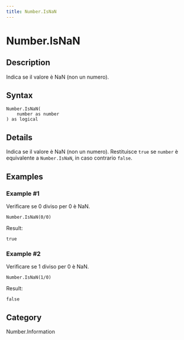 ```yaml
---
title: Number.IsNaN
---
```


# Number.IsNaN


## Description

Indica se il valore è NaN (non un numero).


## Syntax

```powerquery
Number.IsNaN(
    number as number
) as logical
```


## Details

Indica se il valore è NaN (non un numero). Restituisce <code>true</code> se <code>number</code> è equivalente a <code>Number.IsNaN</code>, in caso contrario <code>false</code>.


## Examples

### Example #1 
Verificare se 0 diviso per 0 è NaN.
```powerquery
Number.IsNaN(0/0)
```

Result: 
```powerquery
true
```


### Example #2 
Verificare se 1 diviso per 0 è NaN.
```powerquery
Number.IsNaN(1/0)
```

Result: 
```powerquery
false
```




## Category
Number.Information
